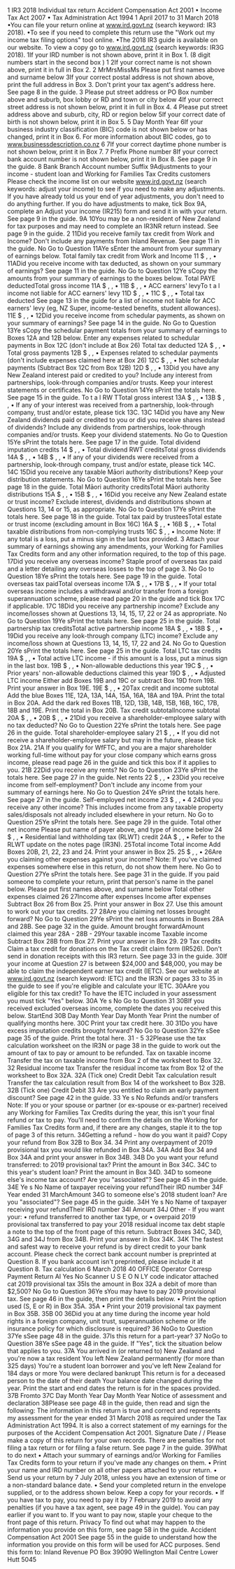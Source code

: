 1 IR3 2018 Individual tax return Accident Compensation Act 2001 • Income Tax Act 2007 • Tax Administration Act 1994 1 April 2017 to 31 March 2018 •You can file your return online at www.ird.govt.nz (search keyword: IR3 2018). •To see if you need to complete this return use the "Work out my income tax filing options" tool online. •The 2018 IR3 guide is available on our website. To view a copy go to www.ird.govt.nz (search keywords: IR3G 2018). 1If your IRD number is not shown above, print it in Box 1. (8 digit numbers start in the second box ) 1 2If your correct name is not shown above, print it in full in Box 2. 2 MrMrsMissMs Please put first names above and surname below 3If your correct postal address is not shown above, print the full address in Box 3. Don't print your tax agent's address here. See page 8 in the guide. 3 Please put street address or PO Box number above and suburb, box lobby or RD and town or city below 4If your correct street address is not shown below, print it in full in Box 4. 4 Please put street address above and suburb, city, RD or region below 5If your correct date of birth is not shown below, print it in Box 5. 5 Day Month Year 6If your business industry classification (BIC) code is not shown below or has changed, print it in Box 6. For more information about BIC codes, go to www.businessdescription.co.nz 6 7If your correct daytime phone number is not shown below, print it in Box 7. 7 Prefix Phone number 8If your correct bank account number is not shown below, print it in Box 8. See page 9 in the guide. 8 Bank Branch Account number Suffix 9Adjustments to your income - student loan and Working for Families Tax Credits customers Please check the income list on our website www.ird.govt.nz (search keywords: adjust your income) to see if you need to make any adjustments. If you have already told us your end of year adjustments, you don't need to do anything further. If you do have adjustments to make, tick Box 9A, complete an Adjust your income (IR215) form and send it in with your return. See page 9 in the guide. 9A 10You may be a non-resident of New Zealand for tax purposes and may need to complete an IR3NR return instead. See page 9 in the guide. 2 11Did you receive family tax credit from Work and Income? Don't include any payments from Inland Revenue. See page 11 in the guide. No Go to Question 11AYe sEnter the amount from your summary of earnings below. Total family tax credit from Work and Income 11 $ , , • 11ADid you receive income with tax deducted, as shown on your summary of earnings? See page 11 in the guide. No Go to Question 12Ye sCopy the amounts from your summary of earnings to the boxes below. Total PAYE deductedTotal gross income 11A $ , , • 11B $ , , • ACC earners' levyTo t a l income not liable for ACC earners' levy 11D $ , , • 11C $ , , • Total tax deducted See page 13 in the guide for a list of income not liable for ACC earners' levy (eg, NZ Super, income-tested benefits, student allowances). 11E $ , , • 12Did you receive income from schedular payments, as shown on your summary of earnings? See page 14 in the guide. No Go to Question 13Ye sCopy the schedular payment totals from your summary of earnings to Boxes 12A and 12B below. Enter any expenses related to schedular payments in Box 12C (don't include at Box 26) Total tax deducted 12A $ , , • Total gross payments 12B $ , , • Expenses related to schedular payments (don't include expenses claimed here at Box 26) 12C $ , , • Net schedular payments (Subtract Box 12C from Box 12B) 12D $ , , • 13Did you have any New Zealand interest paid or credited to you? Include any interest from partnerships, look-through companies and/or trusts. Keep your interest statements or certificates. No Go to Question 14Ye sPrint the totals here. See page 15 in the guide. To t a l RW TTotal gross interest 13A $ , , • 13B $ , , • If any of your interest was received from a partnership, look-through company, trust and/or estate, please tick 13C. 13C 14Did you have any New Zealand dividends paid or credited to you or did you receive shares instead of dividends? Include any dividends from partnerships, look-through companies and/or trusts. Keep your dividend statements. No Go to Question 15Ye sPrint the totals here. See page 17 in the guide. Total dividend imputation credits 14 $ , , • Total dividend RWT creditsTotal gross dividends 14A $ , , • 14B $ , , • If any of your dividends were received from a partnership, look-through company, trust and/or estate, please tick 14C. 14C 15Did you receive any taxable Māori authority distributions? Keep your distribution statements. No Go to Question 16Ye sPrint the totals here. See page 18 in the guide. Total Māori authority creditsTotal Māori authority distributions 15A $ , , • 15B $ , , • 16Did you receive any New Zealand estate or trust income? Exclude interest, dividends and distributions shown at Questions 13, 14 or 15, as appropriate. No Go to Question 17Ye sPrint the totals here. See page 18 in the guide. Total tax paid by trusteesTotal estate or trust income (excluding amount in Box 16C) 16A $ , , • 16B $ , , • Total taxable distributions from non-complying trusts 16C $ , , • Income Note: If any total is a loss, put a minus sign in the last box provided. 3 Attach your summary of earnings showing any amendments, your Working for Families Tax Credits form and any other information required, to the top of this page. 17Did you receive any overseas income? Staple proof of overseas tax paid and a letter detailing any overseas losses to the top of page 3. No Go to Question 18Ye sPrint the totals here. See page 19 in the guide. Total overseas tax paidTotal overseas income 17A $ , , • 17B $ , , • If your total overseas income includes a withdrawal and/or transfer from a foreign superannuation scheme, please read page 20 in the guide and tick Box 17C if applicable. 17C 18Did you receive any partnership income? Exclude any income/losses shown at Questions 13, 14, 15, 17, 22 or 24 as appropriate. No Go to Question 19Ye sPrint the totals here. See page 25 in the guide. Total partnership tax creditsTotal active partnership income 18A $ , , • 18B $ , , • 19Did you receive any look-through company (LTC) income? Exclude any income/loss shown at Questions 13, 14, 15, 17, 22 and 24. No Go to Question 20Ye sPrint the totals here. See page 25 in the guide. Total LTC tax credits 19A $ , , • Total active LTC income - if this amount is a loss, put a minus sign in the last box. 19B $ , , • Non-allowable deductions this year 19C $ , , • Prior years' non-allowable deductions claimed this year 19D $ , , • Adjusted LTC income Either add Boxes 19B and 19C or subtract Box 19D from 19B. Print your answer in Box 19E. 19E $ , , • 20Tax credit and income subtotal Add the blue Boxes 11E, 12A, 13A, 14A, 15A, 16A, 18A and 19A. Print the total in Box 20A. Add the dark red Boxes 11B, 12D, 13B, 14B, 15B, 16B, 16C, 17B, 18B and 19E. Print the total in Box 20B. Tax credit subtotalIncome subtotal 20A $ , , • 20B $ , , • 21Did you receive a shareholder-employee salary with no tax deducted? No Go to Question 22Ye sPrint the totals here. See page 26 in the guide. Total shareholder-employee salary 21 $ , , • If you did not receive a shareholder-employee salary but may in the future, please tick Box 21A. 21A If you qualify for WfFTC, and you are a major shareholder working full-time without pay for your close company which earns gross income, please read page 26 in the guide and tick this box if it applies to you. 21B 22Did you receive any rents? No Go to Question 23Ye sPrint the totals here. See page 27 in the guide. Net rents 22 $ , , • 23Did you receive income from self-employment? Don't include any income from your summary of earnings here. No Go to Question 24Ye sPrint the totals here. See page 27 in the guide. Self-employed net income 23 $ , , • 4 24Did you receive any other income? This includes income from any taxable property sales/disposals not already included elsewhere in your return. No Go to Question 25Ye sPrint the totals here. See page 29 in the guide. Total other net income Please put name of payer above, and type of income below 24 $ , , • Residential land withholding tax (RLWT) credit 24A $ , , • Refer to the RLWT update on the notes page (IR3N). 25Total income Total income Add Boxes 20B, 21, 22, 23 and 24. Print your answer in Box 25. 25 $ , , • 26Are you claiming other expenses against your income? Note: If you've claimed expenses somewhere else in this return, do not show them here. No Go to Question 27Ye sPrint the totals here. See page 31 in the guide. If you paid someone to complete your return, print that person's name in the panel below. Please put first names above, and surname below Total other expenses claimed 26 27Income after expenses Income after expenses Subtract Box 26 from Box 25. Print your answer in Box 27. Use this amount to work out your tax credits. 27 28Are you claiming net losses brought forward? No Go to Question 29Ye sPrint the net loss amounts in Boxes 28A and 28B. See page 32 in the guide. Amount brought forwardAmount claimed this year 28A - 28B - 29Your taxable income Taxable income Subtract Box 28B from Box 27. Print your answer in Box 29. 29 Tax credits Claim a tax credit for donations on the Tax credit claim form (IR526). Don't send in donation receipts with this IR3 return. See page 33 in the guide. 30If your income at Question 27 is between $24,000 and $48,000, you may be able to claim the independent earner tax credit (IETC). See our website at www.ird.govt.nz (search keyword: IETC) and the IR3N or pages 33 to 35 in the guide to see if you're eligible and calculate your IETC. 30AAre you eligible for this tax credit? To have the IETC included in your assessment you must tick "Yes" below. 30A Ye s No Go to Question 31 30BIf you received excluded overseas income, complete the dates you received this below. StartEnd 30B Day Month Year Day Month Year Print the number of qualifying months here. 30C Print your tax credit here. 30 31Do you have excess imputation credits brought forward? No Go to Question 32Ye sSee page 35 of the guide. Print the total here. 31 - 5 32Please use the tax calculation worksheet on the IR3N or page 38 in the guide to work out the amount of tax to pay or amount to be refunded. Tax on taxable income Transfer the tax on taxable income from Box 2 of the worksheet to Box 32. 32 Residual income tax Transfer the residual income tax from Box 12 of the worksheet to Box 32A. 32A (Tick one) Credit Debit Tax calculation result Transfer the tax calculation result from Box 14 of the worksheet to Box 32B. 32B (Tick one) Credit Debit 33 Are you entitled to claim an early payment discount? See page 42 in the guide. 33 Ye s No Refunds and/or transfers Note: If you or your spouse or partner (or ex-spouse or ex-partner) received any Working for Families Tax Credits during the year, this isn't your final refund or tax to pay. You'll need to confirm the details on the Working for Families Tax Credits form and, if there are any changes, staple it to the top of page 3 of this return. 34Getting a refund - how do you want it paid? Copy your refund from Box 32B to Box 34. 34 Print any overpayment of 2019 provisional tax you would like refunded in Box 34A. 34A Add Box 34 and Box 34A and print your answer in Box 34B. 34B Do you want your refund transferred: to 2019 provisional tax? Print the amount in Box 34C. 34C to this year's student loan? Print the amount in Box 34D. 34D to someone else's income tax account? Are you "associated"? See page 45 in the guide. 34E Ye s No Name of taxpayer receiving your refundTheir IRD number 34F Year ended 31 MarchAmount 34G to someone else's 2018 student loan? Are you "associated"? See page 45 in the guide. 34H Ye s No Name of taxpayer receiving your refundTheir IRD number 34I Amount 34J Other - If you want your: • refund transferred to another tax type, or • overpaid 2019 provisional tax transferred to pay your 2018 residual income tax debt staple a note to the top of the front page of this return. Subtract Boxes 34C, 34D, 34G and 34J from Box 34B. Print your answer in Box 34K. 34K The fastest and safest way to receive your refund is by direct credit to your bank account. Please check the correct bank account number is preprinted at Question 8. If you bank account isn't preprinted, please include it at Question 8. Tax calculation 6 March 2018 40 OFFICE Operator Corresp Payment Return AI Yes No Scanner U S E O N LY code indicator attached cat 2019 provisional tax 35Is the amount in Box 32A a debit of more than $2,500? No Go to Question 36Ye sYou may have to pay 2019 provisional tax. See page 46 in the guide, then print the details below. • Print the option used (S, E or R) in Box 35A. 35A • Print your 2019 provisional tax payment in Box 35B. 35B 00 36Did you at any time during the income year hold rights in a foreign company, unit trust, superannuation scheme or life insurance policy for which disclosure is required? 36 NoGo to Question 37Ye sSee page 48 in the guide. 37Is this return for a part-year? 37 NoGo to Question 38Ye sSee page 48 in the guide. If "Yes", tick the situation below that applies to you. 37A You arrived in (or returned to) New Zealand and you're now a tax resident You left New Zealand permanently (for more than 325 days) You're a student loan borrower and you've left New Zealand for 184 days or more You were declared bankrupt This return is for a deceased person to the date of their death Your balance date changed during the year. Print the start and end dates the return is for in the spaces provided. 37B Fromto 37C Day Month Year Day Month Year Notice of assessment and declaration 38Please see page 48 in the guide, then read and sign the following: The information in this return is true and correct and represents my assessment for the year ended 31 March 2018 as required under the Tax Administration Act 1994. It is also a correct statement of my earnings for the purposes of the Accident Compensation Act 2001. Signature Date / / Please make a copy of this return for your own records. There are penalties for not filing a tax return or for filing a false return. See page 7 in the guide. 39What to do next • Attach your summary of earnings and/or Working for Families Tax Credits form to your return if you've made any changes on them. • Print your name and IRD number on all other papers attached to your return. • Send us your return by 7 July 2018, unless you have an extension of time or a non-standard balance date. • Send your completed return in the envelope supplied, or to the address shown below. Keep a copy for your records. • If you have tax to pay, you need to pay it by 7 February 2019 to avoid any penalties (if you have a tax agent, see page 49 in the guide). You can pay earlier if you want to. If you want to pay now, staple your cheque to the front page of this return. Privacy To find out what may happen to the information you provide on this form, see page 58 in the guide. Accident Compensation Act 2001 See page 55 in the guide to understand how the information you provide on this form will be used for ACC purposes. Send this form to: Inland Revenue PO Box 39090 Wellington Mail Centre Lower Hutt 5045